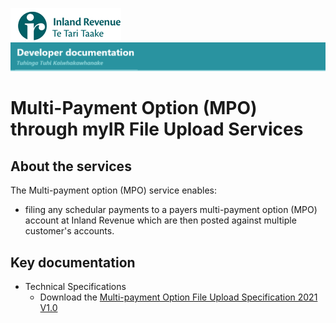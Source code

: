 
![IRD logo](../Images/IRlogo.gif)
![Software Dev](../Images/SoftwareDev.png)

# Multi-Payment Option (MPO) through myIR File Upload Services

## About the services

The Multi-payment option (MPO) service enables:
*  filing any schedular payments to a payers multi-payment option (MPO) account at Inland Revenue which are then posted against multiple customer's accounts.

## Key documentation

* Technical Specifications
	* Download the [Multi-payment Option File Upload Specification 2021 V1.0](Multi-payment%20Option%20File%20Upload%20Specification%202021%20V1.0.pdf) 
